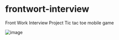 # frontwort-interview
Front Work Interview Project
Tic tac toe mobile game


![image](https://user-images.githubusercontent.com/50826640/119991257-8d9adb80-bfc9-11eb-9d83-5129c089c9d6.png)
